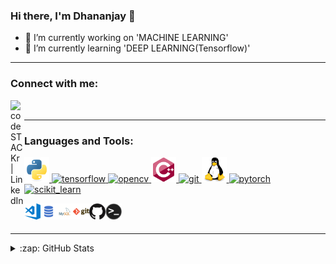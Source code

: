 ### Hi there, I'm Dhananjay 👋

- 🔭 I’m currently working on 'MACHINE LEARNING'
- 🌱 I’m currently learning 'DEEP LEARNING(Tensorflow)'

---

### Connect with me:

[<img align="left" alt="codeSTACKr | LinkedIn" width="22px" src="https://cdn.jsdelivr.net/npm/simple-icons@v3/icons/linkedin.svg" />][linkedin]

<br />

---

### Languages and Tools:

<p align="left"> 
    <a href="https://www.python.org" target="_blank"> 
        <img src="https://raw.githubusercontent.com/devicons/devicon/master/icons/python/python-original.svg" alt="python" width="40" height="40"/> 
    </a> 
    <a href="https://www.tensorflow.org" target="_blank"> 
        <img src="https://www.vectorlogo.zone/logos/tensorflow/tensorflow-icon.svg" alt="tensorflow" width="40" height="40"/> 
    </a> 
    <a href="https://opencv.org/" target="_blank"> 
        <img src="https://www.vectorlogo.zone/logos/opencv/opencv-icon.svg" alt="opencv" width="40" height="40"/> 
    </a> 
    <a href="https://www.w3schools.com/cpp/" target="_blank"> 
        <img src="https://raw.githubusercontent.com/devicons/devicon/master/icons/cplusplus/cplusplus-original.svg" alt="cplusplus" width="40" height="40"/> 
    </a> 
    <a href="https://git-scm.com/" target="_blank"> 
        <img src="https://www.vectorlogo.zone/logos/git-scm/git-scm-icon.svg" alt="git" width="40" height="40"/> 
    </a> 
    <a href="https://www.linux.org/" target="_blank"> 
        <img src="https://raw.githubusercontent.com/devicons/devicon/master/icons/linux/linux-original.svg" alt="linux" width="40" height="40"/>
    </a> 
    <a href="https://pytorch.org/" target="_blank"> 
        <img src="https://www.vectorlogo.zone/logos/pytorch/pytorch-icon.svg" alt="pytorch" width="40" height="40"/> 
    </a> 
    <a href="https://scikit-learn.org/" target="_blank"> 
        <img src="https://upload.wikimedia.org/wikipedia/commons/0/05/Scikit_learn_logo_small.svg" alt="scikit_learn" width="40" height="40"/> 
    </a> 
</p>

[<img align="left" alt="Visual Studio Code" width="26px" src="https://raw.githubusercontent.com/github/explore/80688e429a7d4ef2fca1e82350fe8e3517d3494d/topics/visual-studio-code/visual-studio-code.png" />][githubdhanu]
[<img align="left" alt="SQL" width="26px" src="https://raw.githubusercontent.com/github/explore/80688e429a7d4ef2fca1e82350fe8e3517d3494d/topics/sql/sql.png" />][githubdhanu]
[<img align="left" alt="MySQL" width="26px" src="https://raw.githubusercontent.com/github/explore/80688e429a7d4ef2fca1e82350fe8e3517d3494d/topics/mysql/mysql.png" />][githubdhanu]
[<img align="left" alt="Git" width="26px" src="https://raw.githubusercontent.com/github/explore/80688e429a7d4ef2fca1e82350fe8e3517d3494d/topics/git/git.png" />][githubdhanu]
[<img align="left" alt="GitHub" width="26px" src="https://raw.githubusercontent.com/github/explore/78df643247d429f6cc873026c0622819ad797942/topics/github/github.png" />][githubdhanu]
[<img align="left" alt="Terminal" width="26px" src="https://raw.githubusercontent.com/github/explore/80688e429a7d4ef2fca1e82350fe8e3517d3494d/topics/terminal/terminal.png" />][githubdhanu]

<br />
<br />

---

<details>
  <summary>:zap: GitHub Stats</summary>


<a href="https://github.com/dhanu0510/github-readme-stats">
  <img align="center" src="https://github-readme-stats.dhanu05101.vercel.app/api?username=dhanu0510&show_icons=true&include_all_commits=true&theme=material-palenight" alt="Anurag's github stats" />
</a>
<a href="https://github.com/dhanu0510/github-readme-stats">
  <!-- Change the `github-readme-stats.dhanu05101.vercel.app` to `github-readme-stats.vercel.app`  -->
  <img align="center" src="https://github-readme-stats.dhanu05101.vercel.app/api/top-langs/?username=dhanu0510&layout=compact&theme=material-palenight" />
</a>

<a href="https://github.com/dhanu0510/github-readme-stats">
  <!-- Change the `github-readme-stats.dhanu05101.vercel.app` to `github-readme-stats.vercel.app`  -->
  <img align="center" src="https://github-readme-stats.dhanu05101.vercel.app/api/pin/?username=dhanu0510&repo=github-readme-stats&theme=material-palenight" />
</a>    
<a href="https://github.com/dhanu0510/dhanu0510.github.io">
  <!-- Change the `github-readme-stats.dhanu05101.vercel.app` to `github-readme-stats.vercel.app`  -->
  <img align="center" src="https://github-readme-stats.dhanu05101.vercel.app/api/pin/?username=dhanu0510&repo=dhanu0510.github.io&theme=material-palenight" />
</a>



</details>

[githubdhanu]: https://www.github.com/dhanu0510
[linkedin]: https://www.linkedin.com/in/dhanu0510/
